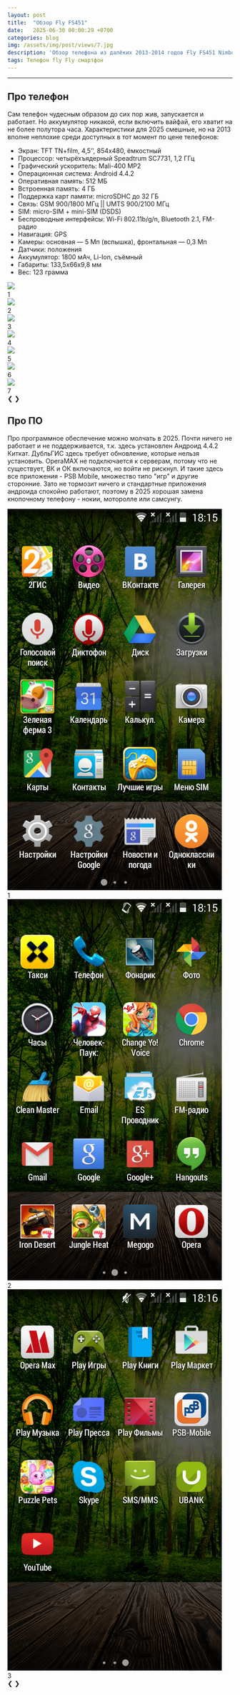 ```yaml
---
layout: post
title:  "Обзор Fly FS451"
date:   2025-06-30 00:00:29 +0700
categories: blog
img: /assets/img/post/views/7.jpg
description: 'Обзор телефона из далёких 2013-2014 годов Fly FS451 Nimbus 1 в 2025 году. Жив ли он?' 
tags: Телефон fly Fly смартфон
---
```

<script>
var slideIndex = [1,1];
var slideId = ["gal1","gal2"];
</script>
<hr>
<h2 id="d1">Про телефон</h2>
<p>Сам телефон чудесным образом до сих пор жив, запускается и работает. Но аккумулятор никакой, если включить вайфай, его хватит на не более полутора часа. Характеристики для 2025 смешные, но на 2013 вполне неплохие среди доступных в тот момент по цене телефонов:<br>
<ul>
    <li>Экран: TFT TN+film, 4,5’’, 854x480, ёмкостный</li>
    <li>Процессор: четырёхъядерный Speadtrum SC7731, 1,2 ГГц</li>
    <li>Графический ускоритель: Mali-400 MP2</li>
    <li>Операционная система: Android 4.4.2</li>
    <li>Оперативная память: 512 МБ</li>
    <li>Встроенная память: 4 ГБ</li>
    <li>Поддержка карт памяти: microSDHC до 32 ГБ</li>
    <li>Связь: GSM 900/1800 МГц || UMTS 900/2100 МГц</li>
    <li>SIM: micro-SIM + mini-SIM (DSDS)</li>
    <li>Беспроводные интерфейсы: Wi-Fi 802.11b/g/n, Bluetooth 2.1, FM-радио</li>
    <li>Навигация: GPS</li>
    <li>Камеры: основная — 5 Мп (вспышка), фронтальная — 0,3 Мп</li>
    <li>Датчики: положения</li>
    <li>Аккумулятор: 1800 мАч, Li-Ion, съёмный</li>
    <li>Габариты: 133,5x66x9,8 мм</li>
    <li>Вес: 123 грамма</li>
</ul>
</p>
<div class="slideshow-container">
  <div class="gal1" id="gb">
    <img src="/assets/img/post/views/1.jpg">
    <div class="numbertext">1</div>
  </div>
  <div class="gal1" id="gb">
    <img src="/assets/img/post/views/2.jpg">  
    <div class="numbertext">2</div>
  </div>
  <div class="gal1" id="gb">
    <img src="/assets/img/post/views/3.jpg">
    <div class="numbertext">3</div>
  </div>
  <div class="gal1" id="gb">
    <img src="/assets/img/post/views/4.jpg">  
    <div class="numbertext">4</div>
  </div>
    <div class="gal1" id="gb">
    <img src="/assets/img/post/views/5.jpg">
    <div class="numbertext">5</div>
  </div>
  <div class="gal1" id="gb">
    <img src="/assets/img/post/views/6.jpg">  
    <div class="numbertext">6</div>
  </div>
    <div class="gal1" id="gb">
    <img src="/assets/img/post/views/7.jpg">
    <div class="numbertext">7</div>
  </div>
  <a class="prev" style="text-decoration:none" onclick="plusSlides(-1, 0)">❮</a>
  <a class="nextb" style="text-decoration:none" onclick="plusSlides(1, 0)">❯</a>
</div>
<h2 id="d4">Про ПО</h2>
<p>Про программное обеспечение можно молчать в 2025. Почти ничего не работает и не поддерживается, т.к. здесь установлен Андроид 4.4.2 Киткат. ДубльГИС здесь требует обновление, которые нельзя установить. OperaMAX не подключается к серверам, потому что не существует, ВК и ОК включаются, но войти не рискнул. И такие здесь все приложения - PSB Mobile, множество типо "игр" и другие сторонние. Зато не тормозит ничего и стандартные приложения андроида спокойно работают, поэтому в 2025 хорошая замена кнопочному телефону - нокии, моторолле или самсунгу.
</p>
<div class="slideshow-container">
  <div class="gal2" id="gb">
    <img src="/assets/img/post/views/1.png">  
    <div class="numbertext">1</div>
  </div>
  <div class="gal2" id="gb">
    <img src="/assets/img/post/views/2.png">  
    <div class="numbertext">2</div>
  </div>
  <div class="gal2" id="gb">
    <img src="/assets/img/post/views/3.png"> 
    <div class="numbertext">3</div>
  </div>
  <a class="prev" style="text-decoration:none" onclick="plusSlides(-1, 1)">❮</a>
  <a class="nextb" style="text-decoration:none" onclick="plusSlides(1, 1)">❯</a>
</div> 
